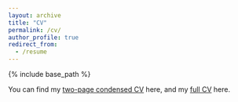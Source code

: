 ```yaml
---
layout: archive
title: "CV"
permalink: /cv/
author_profile: true
redirect_from:
  - /resume
---
```


{% include base_path %}

You can find my [two-page condensed CV](http://isabellehu.github.io/files/industryCV_fullPub_IsabelleHu.pdf) here, and my [full CV](http://isabellehu.github.io/files/CV_IsabelleHu.pdf) here.
